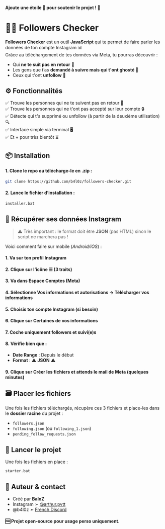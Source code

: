 #### Ajoute une étoile 🌟 pour soutenir le projet ! 🩷


# 🕵️‍♂️ Followers Checker

**Followers Checker** est un outil **JavaScript** qui te permet de faire parler les données de ton compte Instagram 📊  
Grâce au téléchargement de tes données via Meta, tu pourras découvrir :

- Qui **ne te suit pas en retour** 👀  
- Les gens que t’as **demandé à suivre mais qui t'ont ghosté 🖕**  
- Ceux qui t'ont **unfollow** 🥲





## ⚙️ Fonctionnalités

✅ Trouve les personnes qui ne te suivent pas en retour 👀  
✅ Trouve les personnes qui ne t'ont pas accepté sur leur compte 🔒  
✅ Détecte qui t'a supprimé ou unfollow (à partir de la deuxième utilisation) 🔍  
✅ Interface simple via terminal 🖥️  
✅ Et + pour très bientôt ⌛  


## 📦 Installation

#### 1. Clone le repo ou télécharge-le en .zip :  
```bash
git clone https://github.com/b4l0z/followers-checker.git
```

#### 2. Lance le fichier d’installation :  
```bash
installer.bat
```



## 📁 Récupérer ses données Instagram

> ⚠️ Très important : le format doit être **JSON** (pas HTML) sinon le script ne marchera pas !

Voici comment faire sur mobile (*Android/iOS*) :

#### 1. Va sur ton **profil Instagram**  
#### 2. Clique sur l’icône **☰ (3 traits)**  
#### 3. Va dans **Espace Comptes** (Meta)  
#### 4. Sélectionne **Vos informations et autorisations** → **Télécharger vos informations**  
#### 5. Choisis ton compte Instagram (si besoin)  
#### 6. Clique sur **Certaines de vos informations**  
#### 7. Coche uniquement **followers et suivi(e)s**  
#### 8. Vérifie bien que :  
   - **Date Range** : Depuis le début  
   - **Format** : ⚠️ **JSON** ⚠️  
#### 9. Clique sur **Créer les fichiers** et attends le mail de Meta (quelques minutes)



## 🗃️ Placer les fichiers

Une fois les fichiers téléchargés, récupère ces 3 fichiers et place-les dans le **dossier racine** du projet :

- `followers.json` 
- `following.json` (ou `following_1.json`) 
- `pending_follow_requests.json`



## 🚀 Lancer le projet

Une fois les fichiers en place :
```bash
starter.bat
```



## 👤 Auteur & contact

- Créé par **BaloZ**  
- Instagram ➣ [@arthur.pvtt](https://instagram.com/arthur.pvtt)  
- @b4l0z ➣ [French Discord](https://discord.gg/baguettes)


#### 🆓 Projet open-source pour usage perso uniquement.
